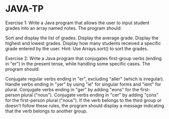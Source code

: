 # JAVA-TP
Exercise 1:
Write a Java program that allows the user to input student grades into an array named notes. The program should:

Sort and display the list of grades.
Display the average grade.
Display the highest and lowest grades.
Display how many students received a specific grade entered by the user. Hint: Use Arrays.sort() to sort the grades.

Exercise 2:
Write a Java program that conjugates first-group verbs (ending in "er") in the present tense, while handling some specific cases. The program should:

Conjugate regular verbs ending in "er", excluding "aller" (which is irregular).
Handle verbs ending in "yer" by using "ie" for singular forms and "ient" for plural.
Conjugate verbs ending in "ger" by adding "eons" for the first-person plural ("nous").
Conjugate verbs ending in "cer" by adding "çons" for the first-person plural ("nous").
If the verb belongs to the third group or doesn't follow these rules, the program should display a message indicating that the verb belongs to another group.

